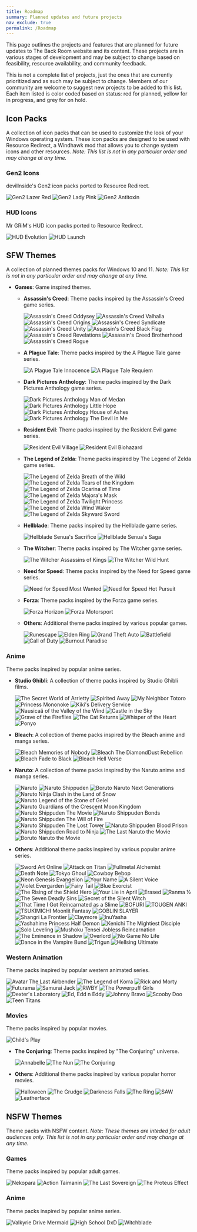 ```yaml
---
title: Roadmap
summary: Planned updates and future projects
nav_exclude: true
permalink: /Roadmap
---
```


This page outlines the projects and features that are planned for future updates to The Back Room website and its content. These projects are in various stages of development and may be subject to change based on feasibility, resource availability, and community feedback.

This is not a complete list of projects, just the ones that are currently prioritized and as such may be subject to change. Members of our community are welcome to suggest new projects to be added to this list. Each item listed is color coded based on status: red for planned, yellow for in progress, and grey for on hold.

## Icon Packs

A collection of icon packs that can be used to customize the look of your Windows operating system. These icon packs are designed to be used with Resource Redirect, a Windhawk mod that allows you to change system icons and other resources. *Note: This list is not in any particular order and may change at any time.*

### Gen2 Icons

devillnside's Gen2 icon packs ported to Resource Redirect.

  ![Gen2 Lazer Red](https://img.shields.io/badge/Gen2%20Lazer%20Red-black?style=plastic&logo=statuspal&logoColor=white&logoSize=auto&labelColor=grey&color=black&cacheSeconds=3600) 
  ![Gen2 Lady Pink](https://img.shields.io/badge/Gen2%20Lady%20Pink-black?style=plastic&logo=statuspal&logoColor=white&logoSize=auto&labelColor=grey&color=black&cacheSeconds=3600) 
  ![Gen2 Antitoxin](https://img.shields.io/badge/Gen2%20Antitoxin-black?style=plastic&logo=statuspal&logoColor=white&logoSize=auto&labelColor=grey&color=black&cacheSeconds=3600) 
  
### HUD Icons

Mr GRiM's HUD icon packs ported to Resource Redirect.

  ![HUD Evolution](https://img.shields.io/badge/HUD%20Evolution-black?style=plastic&logo=statuspal&logoColor=white&logoSize=auto&labelColor=grey&color=black&cacheSeconds=3600) 
  ![HUD Launch](https://img.shields.io/badge/HUD%20Launch-black?style=plastic&logo=statuspal&logoColor=white&logoSize=auto&labelColor=grey&color=black&cacheSeconds=3600) 

## SFW Themes

A collection of planned themes packs for Windows 10 and 11. *Note: This list is not in any particular order and may change at any time.*
  
- **Games**: Game inspired themes.
    
  - **Assassin's Creed**: Theme packs inspired by the Assassin's Creed game series.

    ![Assassin's Creed Oddysey](https://img.shields.io/badge/Assassin's%20Creed%20Odyssey-black?style=plastic&logo=statuspal&logoColor=white&logoSize=auto&labelColor=grey&color=black&cacheSeconds=3600) 
    ![Assassin's Creed Valhalla](https://img.shields.io/badge/Assassin's%20Creed%20Valhalla-black?style=plastic&logo=statuspal&logoColor=white&logoSize=auto&labelColor=grey&color=black&cacheSeconds=3600) 
    ![Assassin's Creed Origins](https://img.shields.io/badge/Assassin's%20Creed%20Origins-black?style=plastic&logo=statuspal&logoColor=white&logoSize=auto&labelColor=grey&color=black&cacheSeconds=3600) 
    ![Assassin's Creed Syndicate](https://img.shields.io/badge/Assassin's%20Creed%20Syndicate-black?style=plastic&logo=statuspal&logoColor=white&logoSize=auto&labelColor=grey&color=black&cacheSeconds=3600) 
    ![Assassin's Creed Unity](https://img.shields.io/badge/Assassin's%20Creed%20Unity-black?style=plastic&logo=statuspal&logoColor=white&logoSize=auto&labelColor=grey&color=black&cacheSeconds=3600) 
    ![Assassin's Creed Black Flag](https://img.shields.io/badge/Assassin's%20Creed%20Black%20Flag-black?style=plastic&logo=statuspal&logoColor=white&logoSize=auto&labelColor=grey&color=black&cacheSeconds=3600) 
    ![Assassin's Creed Revelations](https://img.shields.io/badge/Assassin's%20Creed%20Revelations-black?style=plastic&logo=statuspal&logoColor=white&logoSize=auto&labelColor=grey&color=black&cacheSeconds=3600) 
    ![Assassin's Creed Brotherhood](https://img.shields.io/badge/Assassin's%20Creed%20Brotherhood-black?style=plastic&logo=statuspal&logoColor=white&logoSize=auto&labelColor=grey&color=black&cacheSeconds=3600) 
    ![Assassin's Creed Rogue](https://img.shields.io/badge/Assassin's%20Creed%20Rogue-black?style=plastic&logo=statuspal&logoColor=white&logoSize=auto&labelColor=grey&color=black&cacheSeconds=3600)

  - **A Plague Tale**: Theme packs inspired by the A Plague Tale game series.

    ![A Plague Tale Innocence](https://img.shields.io/badge/A%20Plague%20Tale%20Innocence-black?style=plastic&logo=statuspal&logoColor=white&logoSize=auto&labelColor=red&color=black&cacheSeconds=3600) 
    ![A Plague Tale Requiem](https://img.shields.io/badge/A%20Plague%20Tale%20Requiem-black?style=plastic&logo=statuspal&logoColor=white&logoSize=auto&labelColor=red&color=black&cacheSeconds=3600)

  - **Dark Pictures Anthology**: Theme packs inspired by the Dark Pictures Anthology game series.

    ![Dark Pictures Anthology Man of Medan](https://img.shields.io/badge/Dark%20Pictures%20Anthology%20Man%20of%20Medan-black?style=plastic&logo=statuspal&logoColor=white&logoSize=auto&labelColor=red&color=black&cacheSeconds=3600) 
    ![Dark Pictures Anthology Little Hope](https://img.shields.io/badge/Dark%20Pictures%20Anthology%20Little%20Hope-black?style=plastic&logo=statuspal&logoColor=white&logoSize=auto&labelColor=red&color=black&cacheSeconds=3600) 
    ![Dark Pictures Anthology House of Ashes](https://img.shields.io/badge/Dark%20Pictures%20Anthology%20House%20of%20Ashes-black?style=plastic&logo=statuspal&logoColor=white&logoSize=auto&labelColor=red&color=black&cacheSeconds=3600) 
    ![Dark Pictures Anthology The Devil in Me](https://img.shields.io/badge/Dark%20Pictures%20Anthology%20The%20Devil%20in%20Me-black?style=plastic&logo=statuspal&logoColor=white&logoSize=auto&labelColor=red&color=black&cacheSeconds=3600) 

  - **Resident Evil**: Theme packs inspired by the Resident Evil game series.

    ![Resident Evil Village](https://img.shields.io/badge/Resident%20Evil%20Village-black?style=plastic&logo=statuspal&logoColor=white&logoSize=auto&labelColor=grey&color=black&cacheSeconds=3600) 
    ![Resident Evil Biohazard](https://img.shields.io/badge/Resident%20Evil%20Biohazard-black?style=plastic&logo=statuspal&logoColor=white&logoSize=auto&labelColor=grey&color=black&cacheSeconds=3600) 

  - **The Legend of Zelda**: Theme packs inspired by The Legend of Zelda game series.

    ![The Legend of Zelda Breath of the Wild](https://img.shields.io/badge/The%20Legend%20of%20Zelda%20Breath%20of%20the%20Wild-black?style=plastic&logo=statuspal&logoColor=white&logoSize=auto&labelColor=red&color=black&cacheSeconds=3600) 
    ![The Legend of Zelda Tears of the Kingdom](https://img.shields.io/badge/The%20Legend%20of%20Zelda%20Tears%20of%20the%20Kingdom-black?style=plastic&logo=statuspal&logoColor=white&logoSize=auto&labelColor=red&color=black&cacheSeconds=3600) 
    ![The Legend of Zelda Ocarina of Time](https://img.shields.io/badge/The%20Legend%20of%20Zelda%20Ocarina%20of%20Time-black?style=plastic&logo=statuspal&logoColor=white&logoSize=auto&labelColor=grey&color=black&cacheSeconds=3600) 
    ![The Legend of Zelda Majora's Mask](https://img.shields.io/badge/The%20Legend%20of%20Zelda%20Majora's%20Mask-black?style=plastic&logo=statuspal&logoColor=white&logoSize=auto&labelColor=grey&color=black&cacheSeconds=3600) 
    ![The Legend of Zelda Twilight Princess](https://img.shields.io/badge/The%20Legend%20of%20Zelda%20Twilight%20Princess-black?style=plastic&logo=statuspal&logoColor=white&logoSize=auto&labelColor=grey&color=black&cacheSeconds=3600) 
    ![The Legend of Zelda Wind Waker](https://img.shields.io/badge/The%20Legend%20of%20Zelda%20Wind%20Waker-black?style=plastic&logo=statuspal&logoColor=white&logoSize=auto&labelColor=grey&color=black&cacheSeconds=3600) 
    ![The Legend of Zelda Skyward Sword](https://img.shields.io/badge/The%20Legend%20of%20Zelda%20Skyward%20Sword-black?style=plastic&logo=statuspal&logoColor=white&logoSize=auto&labelColor=grey&color=black&cacheSeconds=3600) 


  - **Hellblade**: Theme packs inspired by the Hellblade game series.

    ![Hellblade Senua's Sacrifice](https://img.shields.io/badge/Hellblade%20Senua's%20Sacrifice-black?style=plastic&logo=statuspal&logoColor=white&logoSize=auto&labelColor=grey&color=black&cacheSeconds=3600) 
    ![Hellblade Senua's Saga](https://img.shields.io/badge/Hellblade%20Senua's%20Saga-black?style=plastic&logo=statuspal&logoColor=white&logoSize=auto&labelColor=grey&color=black&cacheSeconds=3600)

  - **The Witcher**: Theme packs inspired by The Witcher game series.

    ![The Witcher Assassins of Kings](https://img.shields.io/badge/The%20Witcher%20Assassins%20of%20Kings-black?style=plastic&logo=statuspal&logoColor=white&logoSize=auto&labelColor=grey&color=black&cacheSeconds=3600) 
    ![The Witcher Wild Hunt](https://img.shields.io/badge/The%20Witcher%20Wild%20Hunt-black?style=plastic&logo=statuspal&logoColor=white&logoSize=auto&labelColor=grey&color=black&cacheSeconds=3600) 

  - **Need for Speed**: Theme packs inspired by the Need for Speed game series.

    ![Need for Speed Most Wanted](https://img.shields.io/badge/Need%20for%20Speed%20Most%20Wanted-black?style=plastic&logo=statuspal&logoColor=white&logoSize=auto&labelColor=grey&color=black&cacheSeconds=3600) 
    ![Need for Speed Hot Pursuit](https://img.shields.io/badge/Need%20for%20Speed%20Hot%20Pursuit-black?style=plastic&logo=statuspal&logoColor=white&logoSize=auto&labelColor=grey&color=black&cacheSeconds=3600) 

  - **Forza**: Theme packs inspired by the Forza game series.

    ![Forza Horizon](https://img.shields.io/badge/Forza%20Horizon-black?style=plastic&logo=statuspal&logoColor=white&logoSize=auto&labelColor=grey&color=black&cacheSeconds=3600) 
    ![Forza Motorsport](https://img.shields.io/badge/Forza%20Motorsport-black?style=plastic&logo=statuspal&logoColor=white&logoSize=auto&labelColor=grey&color=black&cacheSeconds=3600) 

  - **Others**: Additional theme packs inspired by various popular games.

    ![Runescape](https://img.shields.io/badge/Runescape-black?style=plastic&logo=statuspal&logoColor=white&logoSize=auto&labelColor=grey&color=black&cacheSeconds=3600) 
    ![Elden Ring](https://img.shields.io/badge/Elden%20Ring-black?style=plastic&logo=statuspal&logoColor=white&logoSize=auto&labelColor=grey&color=black&cacheSeconds=3600) 
    ![Grand Theft Auto](https://img.shields.io/badge/Grand%20Theft%20Auto-black?style=plastic&logo=statuspal&logoColor=white&logoSize=auto&labelColor=grey&color=black&cacheSeconds=3600) 
    ![Battlefield](https://img.shields.io/badge/Battlefield-black?style=plastic&logo=statuspal&logoColor=white&logoSize=auto&labelColor=grey&color=black&cacheSeconds=3600) 
    ![Call of Duty](https://img.shields.io/badge/Call%20of%20Duty-black?style=plastic&logo=statuspal&logoColor=white&logoSize=auto&labelColor=grey&color=black&cacheSeconds=3600) 
    ![Burnout Paradise](https://img.shields.io/badge/Burnout%20Paradise-black?style=plastic&logo=statuspal&logoColor=white&logoSize=auto&labelColor=grey&color=black&cacheSeconds=3600) 

### Anime

Theme packs inspired by popular anime series.

- **Studio Ghibli**: A collection of theme packs inspired by Studio Ghibli films.
        
  ![The Secret World of Arrietty](https://img.shields.io/badge/The%20Secret%20World%20of%20Arrietty-black?style=plastic&logo=statuspal&logoColor=white&logoSize=auto&labelColor=red&color=black&cacheSeconds=3600) 
  ![Spirited Away](https://img.shields.io/badge/Spirited%20Away-black?style=plastic&logo=statuspal&logoColor=white&logoSize=auto&labelColor=red&color=black&cacheSeconds=3600) 
  ![My Neighbor Totoro](https://img.shields.io/badge/My%20Neighbor%20Totoro-black?style=plastic&logo=statuspal&logoColor=white&logoSize=auto&labelColor=red&color=black&cacheSeconds=3600) 
  ![Princess Mononoke](https://img.shields.io/badge/Princess%20Mononoke-black?style=plastic&logo=statuspal&logoColor=white&logoSize=auto&labelColor=red&color=black&cacheSeconds=3600) 
  ![Kiki's Delivery Service](https://img.shields.io/badge/Kiki's%20Delivery%20Service-black?style=plastic&logo=statuspal&logoColor=white&logoSize=auto&labelColor=red&color=black&cacheSeconds=3600) 
  ![Nausicaä of the Valley of the Wind](https://img.shields.io/badge/Nausicaä%20of%20the%20Valley%20of%20the%20Wind-black?style=plastic&logo=statuspal&logoColor=white&logoSize=auto&labelColor=red&color=black&cacheSeconds=3600) 
  ![Castle in the Sky](https://img.shields.io/badge/Castle%20in%20the%20Sky-black?style=plastic&logo=statuspal&logoColor=white&logoSize=auto&labelColor=red&color=black&cacheSeconds=3600) 
  ![Grave of the Fireflies](https://img.shields.io/badge/Grave%20of%20the%20Fireflies-black?style=plastic&logo=statuspal&logoColor=white&logoSize=auto&labelColor=red&color=black&cacheSeconds=3600) 
  ![The Cat Returns](https://img.shields.io/badge/The%20Cat%20Returns-black?style=plastic&logo=statuspal&logoColor=white&logoSize=auto&labelColor=red&color=black&cacheSeconds=3600) 
  ![Whisper of the Heart](https://img.shields.io/badge/Whisper%20of%20the%20Heart-black?style=plastic&logo=statuspal&logoColor=white&logoSize=auto&labelColor=red&color=black&cacheSeconds=3600) 
  ![Ponyo](https://img.shields.io/badge/Ponyo-black?style=plastic&logo=statuspal&logoColor=white&logoSize=auto&labelColor=red&color=black&cacheSeconds=3600) 
        
- **Bleach**: A collection of theme packs inspired by the Bleach anime and manga series.
  
  ![Bleach Memories of Nobody](https://img.shields.io/badge/Bleach%20Memories%20of%20Nobody-black?style=plastic&logo=statuspal&logoColor=white&logoSize=auto&labelColor=grey&color=black&cacheSeconds=3600) 
  ![Bleach The DiamondDust Rebellion](https://img.shields.io/badge/Bleach%20The%20DiamondDust%20Rebellion-black?style=plastic&logo=statuspal&logoColor=white&logoSize=auto&labelColor=grey&color=black&cacheSeconds=3600) 
  ![Bleach Fade to Black](https://img.shields.io/badge/Bleach%20Fade%20to%20Black-black?style=plastic&logoColor=white&logo=statuspal&logoSize=auto&labelColor=grey&color=black&cacheSeconds=3600) 
  ![Bleach Hell Verse](https://img.shields.io/badge/Bleach%20Hell%20Verse-black?style=plastic&logoColor=white&logo=statuspal&logoSize=auto&labelColor=grey&color=black&cacheSeconds=3600) 
        
- **Naruto**: A collection of theme packs inspired by the Naruto anime and manga series.

  ![Naruto](https://img.shields.io/badge/Naruto-black?style=plastic&logo=statuspal&logoColor=white&logoSize=auto&labelColor=grey&color=black&cacheSeconds=3600) 
  ![Naruto Shippuden](https://img.shields.io/badge/Naruto%20Shippuden-black?style=plastic&logo=statuspal&logoColor=white&logoSize=auto&labelColor=grey&color=black&cacheSeconds=3600) 
  ![Boruto Naruto Next Generations](https://img.shields.io/badge/Boruto%20Naruto%20Next%20Generations-black?style=plastic&logo=statuspal&logoColor=white&logoSize=auto&labelColor=grey&color=black&cacheSeconds=3600) 
  ![Naruto Ninja Clash in the Land of Snow](https://img.shields.io/badge/Naruto%20Ninja%20Clash%20in%20the%20Land%20of%20Snow-black?style=plastic&logo=statuspal&logoColor=white&logoSize=auto&labelColor=grey&color=black&cacheSeconds=3600) 
  ![Naruto Legend of the Stone of Gelel](https://img.shields.io/badge/Naruto%20Legend%20of%20the%20Stone%20of%20Gelel-black?style=plastic&logo=statuspal&logoColor=white&logoSize=auto&labelColor=grey&color=black&cacheSeconds=3600) 
  ![Naruto Guardians of the Crescent Moon Kingdom](https://img.shields.io/badge/Naruto%20Guardians%20of%20the%20Crescent%20Moon%20Kingdom-black?style=plastic&logo=statuspal&logoColor=white&logoSize=auto&labelColor=grey&color=black&cacheSeconds=3600) 
  ![Naruto Shippuden The Movie](https://img.shields.io/badge/Naruto%20Shippuden%20The%20Movie-black?style=plastic&logo=statuspal&logoColor=white&logoSize=auto&labelColor=grey&color=black&cacheSeconds=3600) 
  ![Naruto Shippuden Bonds](https://img.shields.io/badge/Naruto%20Shippuden%20Bonds-black?style=plastic&logo=statuspal&logoColor=white&logoSize=auto&labelColor=grey&color=black&cacheSeconds=3600) 
  ![Naruto Shippuden The Will of Fire](https://img.shields.io/badge/Naruto%20Shippuden%20The%20Will%20of%20Fire-black?style=plastic&logo=statuspal&logoColor=white&logoSize=auto&labelColor=grey&color=black&cacheSeconds=3600) 
  ![Naruto Shippuden The Lost Tower](https://img.shields.io/badge/Naruto%20Shippuden%20The%20Lost%20Tower-black?style=plastic&logo=statuspal&logoColor=white&logoSize=auto&labelColor=grey&color=black&cacheSeconds=3600) 
  ![Naruto Shippuden Blood Prison](https://img.shields.io/badge/Naruto%20Shippuden%20Blood%20Prison-black?style=plastic&logo=statuspal&logoColor=white&logoSize=auto&labelColor=grey&color=black&cacheSeconds=3600) 
  ![Naruto Shippuden Road to Ninja](https://img.shields.io/badge/Naruto%20Shippuden%20Road%20to%20Ninja-black?style=plastic&logo=statuspal&logoColor=white&logoSize=auto&labelColor=grey&color=black&cacheSeconds=3600) 
  ![The Last Naruto the Movie](https://img.shields.io/badge/The%20Last%20Naruto%20the%20Movie-black?style=plastic&logo=statuspal&logoColor=white&logoSize=auto&labelColor=grey&color=black&cacheSeconds=3600) 
  ![Boruto Naruto the Movie](https://img.shields.io/badge/Boruto%20Naruto%20the%20Movie-black?style=plastic&logo=statuspal&logoColor=white&logoSize=auto&labelColor=grey&color=black&cacheSeconds=3600) 

- **Others**: Additional theme packs inspired by various popular anime series.

  ![Sword Art Online](https://img.shields.io/badge/Sword%20Art%20Online-black?style=plastic&logo=statuspal&logoColor=white&logoSize=auto&labelColor=grey&color=black&cacheSeconds=3600) 
  ![Attack on Titan](https://img.shields.io/badge/Attack%20on%20Titan-black?style=plastic&logo=statuspal&logoColor=white&logoSize=auto&labelColor=grey&color=black&cacheSeconds=3600) 
  ![Fullmetal Alchemist](https://img.shields.io/badge/Fullmetal%20Alchemist-black?style=plastic&logo=statuspal&logoColor=white&logoSize=auto&labelColor=grey&color=black&cacheSeconds=3600) 
  ![Death Note](https://img.shields.io/badge/Death%20Note-black?style=plastic&logo=statuspal&logoColor=white&logoSize=auto&labelColor=grey&color=black&cacheSeconds=3600) 
  ![Tokyo Ghoul](https://img.shields.io/badge/Tokyo%20Ghoul-black?style=plastic&logo=statuspal&logoColor=white&logoSize=auto&labelColor=grey&color=black&cacheSeconds=3600) 
  ![Cowboy Bebop](https://img.shields.io/badge/Cowboy%20Bebop-black?style=plastic&logo=statuspal&logoColor=white&logoSize=auto&labelColor=grey&color=black&cacheSeconds=3600) 
  ![Neon Genesis Evangelion](https://img.shields.io/badge/Neon%20Genesis%20Evangelion-black?style=plastic&logo=statuspal&logoColor=white&logoSize=auto&labelColor=red&color=black&cacheSeconds=3600) 
  ![Your Name](https://img.shields.io/badge/Your%20Name-black?style=plastic&logo=statuspal&logoColor=white&logoSize=auto&labelColor=red&color=black&cacheSeconds=3600) 
  ![A Silent Voice](https://img.shields.io/badge/A%20Silent%20Voice-black?style=plastic&logo=statuspal&logoColor=white&logoSize=auto&labelColor=red&color=black&cacheSeconds=3600) 
  ![Violet Evergarden](https://img.shields.io/badge/Violet%20Evergarden-black?style=plastic&logo=statuspal&logoColor=white&logoSize=auto&labelColor=red&color=black&cacheSeconds=3600) 
  ![Fairy Tail](https://img.shields.io/badge/Fairy%20Tail-black?style=plastic&logo=statuspal&logoColor=white&logoSize=auto&labelColor=red&color=black&cacheSeconds=3600) 
  ![Blue Exorcist](https://img.shields.io/badge/Blue%20Exorcist-black?style=plastic&logo=statuspal&logoColor=white&logoSize=auto&labelColor=grey&color=black&cacheSeconds=3600) 
  ![The Rising of the Shield Hero](https://img.shields.io/badge/The%20Rising%20of%20the%20Shield%20Hero-black?style=plastic&logo=statuspal&logoColor=white&logoSize=auto&labelColor=grey&color=black&cacheSeconds=3600) 
  ![Your Lie in April](https://img.shields.io/badge/Your%20Lie%20in%20April-black?style=plastic&logo=statuspal&logoColor=white&logoSize=auto&labelColor=red&color=black&cacheSeconds=3600)
  ![Erased](https://img.shields.io/badge/Erased-black?style=plastic&logo=statuspal&logoColor=white&logoSize=auto&labelColor=red&color=black&cacheSeconds=3600) 
  ![Ranma ½](https://img.shields.io/badge/Ranma%20½-black?style=plastic&logo=statuspal&logoColor=white&logoSize=auto&labelColor=grey&color=black&cacheSeconds=3600) 
  ![The Seven Deadly Sins](https://img.shields.io/badge/The%20Seven%20Deadly%20Sins-black?style=plastic&logo=statuspal&logoColor=white&logoSize=auto&labelColor=grey&color=black&cacheSeconds=3600) 
  ![Secret of the Silent Witch](https://img.shields.io/badge/Secret%20of%20the%20Silent%20Witch-black?style=plastic&logo=statuspal&logoColor=white&logoSize=auto&labelColor=grey&color=black&cacheSeconds=3600) 
  ![That Time I Got Reincarnated as a Slime](https://img.shields.io/badge/That%20Time%20I%20Got%20Reincarnated%20as%20a%20Slime-black?style=plastic&logo=statuspal&logoColor=white&logoSize=auto&labelColor=grey&color=black&cacheSeconds=3600) 
  ![BOFURI](https://img.shields.io/badge/BOFURI-black?style=plastic&logo=statuspal&logoColor=white&logoSize=auto&labelColor=grey&color=black&cacheSeconds=3600) 
  ![TOUGEN ANKI](https://img.shields.io/badge/TOUGEN%20ANKI-black?style=plastic&logo=statuspal&logoColor=white&logoSize=auto&labelColor=grey&color=black&cacheSeconds=3600) 
  ![TSUKIMICHI Moonlit Fantasy](https://img.shields.io/badge/TSUKIMICHI%20Moonlit%20Fantasy-black?style=plastic&logo=statuspal&logoColor=white&logoSize=auto&labelColor=grey&color=black&cacheSeconds=3600) 
  ![GOBLIN SLAYER](https://img.shields.io/badge/GOBLIN%20SLAYER-black?style=plastic&logo=statuspal&logoColor=white&logoSize=auto&labelColor=grey&color=black&cacheSeconds=3600) 
  ![Shangri La Frontier](https://img.shields.io/badge/Shangri%20La%20Frontier-black?style=plastic&logo=statuspal&logoColor=white&logoSize=auto&labelColor=grey&color=black&cacheSeconds=3600) 
  ![Claymore](https://img.shields.io/badge/Claymore-black?style=plastic&logo=statuspal&logoColor=white&logoSize=auto&labelColor=grey&color=black&cacheSeconds=3600) 
  ![InuYasha](https://img.shields.io/badge/InuYasha-black?style=plastic&logo=statuspal&logoColor=white&logoSize=auto&labelColor=grey&color=black&cacheSeconds=3600) 
  ![Yashahime Princess Half Demon](https://img.shields.io/badge/Yashahime%20Princess%20Half%20Demon-black?style=plastic&logo=statuspal&logoColor=white&logoSize=auto&labelColor=grey&color=black&cacheSeconds=3600) 
  ![Kenichi The Mightiest Disciple](https://img.shields.io/badge/Kenichi%20The%20Mightiest%20Disciple-black?style=plastic&logo=statuspal&logoColor=white&logoSize=auto&labelColor=grey&color=black&cacheSeconds=3600) 
  ![Solo Leveling](https://img.shields.io/badge/Solo%20Leveling-black?style=plastic&logo=statuspal&logoColor=white&logoSize=auto&labelColor=grey&color=black&cacheSeconds=3600) 
  ![Mushoku Tensei Jobless Reincarnation](https://img.shields.io/badge/Mushoku%20Tensei%20Jobless%20Reincarnation-black?style=plastic&logo=statuspal&logoColor=white&logoSize=auto&labelColor=grey&color=black&cacheSeconds=3600) 
  ![The Eminence in Shadow](https://img.shields.io/badge/The%20Eminence%20in%20Shadow-black?style=plastic&logo=statuspal&logoColor=white&logoSize=auto&labelColor=grey&color=black&cacheSeconds=3600) 
  ![Overlord](https://img.shields.io/badge/Overlord-black?style=plastic&logo=statuspal&logoColor=white&logoSize=auto&labelColor=grey&color=black&cacheSeconds=3600) 
  ![No Game No Life](https://img.shields.io/badge/No%20Game%20No%20Life-black?style=plastic&logo=statuspal&logoColor=white&logoSize=auto&labelColor=grey&color=black&cacheSeconds=3600) 
  ![Dance in the Vampire Bund](https://img.shields.io/badge/Dance%20in%20the%20Vampire%20Bund-black?style=plastic&logo=statuspal&logoColor=white&logoSize=auto&labelColor=grey&color=black&cacheSeconds=3600) 
  ![Trigun](https://img.shields.io/badge/Trigun-black?style=plastic&logo=statuspal&logoColor=white&logoSize=auto&labelColor=grey&color=black&cacheSeconds=3600) 
  ![Hellsing Ultimate](https://img.shields.io/badge/Hellsing%20Ultimate-black?style=plastic&logo=statuspal&logoColor=white&logoSize=auto&labelColor=grey&color=black&cacheSeconds=3600) 

### Western Animation

Theme packs inspired by popular western animated series.

![Avatar The Last Airbender](https://img.shields.io/badge/Avatar%20The%20Last%20Airbender-black?style=plastic&logo=statuspal&logoColor=white&logoSize=auto&labelColor=grey&color=black&cacheSeconds=3600) 
![The Legend of Korra](https://img.shields.io/badge/The%20Legend%20of%20Korra-black?style=plastic&logo=statuspal&logoColor=white&logoSize=auto&labelColor=grey&color=black&cacheSeconds=3600) 
![Rick and Morty](https://img.shields.io/badge/Rick%20and%20Morty-black?style=plastic&logo=statuspal&logoColor=white&logoSize=auto&labelColor=grey&color=black&cacheSeconds=3600) 
![Futurama](https://img.shields.io/badge/Futurama-black?style=plastic&logo=statuspal&logoColor=white&logoSize=auto&labelColor=grey&color=black&cacheSeconds=3600) 
![Samurai Jack](https://img.shields.io/badge/Samurai%20Jack-black?style=plastic&logo=statuspal&logoColor=white&logoSize=auto&labelColor=grey&color=black&cacheSeconds=3600) 
![RWBY](https://img.shields.io/badge/RWBY-black?style=plastic&logo=statuspal&logoColor=white&logoSize=auto&labelColor=red&color=black&cacheSeconds=3600) 
![The Powerpuff Girls](https://img.shields.io/badge/The%20Powerpuff%20Girls-black?style=plastic&logo=statuspal&logoColor=white&logoSize=auto&labelColor=red&color=black&cacheSeconds=3600) 
![Dexter's Laboratory](https://img.shields.io/badge/Dexter's%20Laboratory-black?style=plastic&logo=statuspal&logoColor=white&logoSize=auto&labelColor=red&color=black&cacheSeconds=3600) 
![Ed, Edd n Eddy](https://img.shields.io/badge/Ed,%20Edd%20n%20Eddy-black?style=plastic&logo=statuspal&logoColor=white&logoSize=auto&labelColor=red&color=black&cacheSeconds=3600) 
![Johnny Bravo](https://img.shields.io/badge/Johnny%20Bravo-black?style=plastic&logo=statuspal&logoColor=white&logoSize=auto&labelColor=red&color=black&cacheSeconds=3600) 
![Scooby Doo](https://img.shields.io/badge/Scooby%20Doo-black?style=plastic&logo=statuspal&logoColor=white&logoSize=auto&labelColor=red&color=black&cacheSeconds=3600) 
![Teen Titans](https://img.shields.io/badge/Teen%20Titans-black?style=plastic&logo=statuspal&logoColor=white&logoSize=auto&labelColor=red&color=black&cacheSeconds=3600) 
    
### Movies

Theme packs inspired by popular movies.

![Child's Play](https://img.shields.io/badge/Child's%20Play-black?style=plastic&logo=statuspal&logoColor=white&logoSize=auto&labelColor=yellow&color=black&cacheSeconds=3600)

- **The Conjuring**: Theme packs inspired by "The Conjuring" universe.

  ![Annabelle](https://img.shields.io/badge/Annabelle-black?style=plastic&logo=statuspal&logoColor=white&logoSize=auto&labelColor=yellow&color=black&cacheSeconds=3600) 
  ![The Nun](https://img.shields.io/badge/The%20Nun-black?style=plastic&logo=statuspal&logoColor=white&logoSize=auto&labelColor=yellow&color=black&cacheSeconds=3600) 
  ![The Conjuring](https://img.shields.io/badge/The%20Conjuring-black?style=plastic&logo=statuspal&logoColor=white&logoSize=auto&labelColor=yellow&color=black&cacheSeconds=3600) 

- **Others**: Additional theme packs inspired by various popular horror movies.

  ![Halloween](https://img.shields.io/badge/Halloween-black?style=plastic&logo=statuspal&logoColor=white&logoSize=auto&labelColor=yellow&color=black&cacheSeconds=3600) 
  ![The Grudge](https://img.shields.io/badge/The%20Grudge-black?style=plastic&logo=statuspal&logoColor=white&logoSize=auto&labelColor=yellow&color=black&cacheSeconds=3600) 
  ![Darkness Falls](https://img.shields.io/badge/Darkness%20Falls-black?style=plastic&logo=statuspal&logoColor=white&logoSize=auto&labelColor=yellow&color=black&cacheSeconds=3600) 
  ![The Ring](https://img.shields.io/badge/The%20Ring-black?style=plastic&logo=statuspal&logoColor=white&logoSize=auto&labelColor=yellow&color=black&cacheSeconds=3600) 
  ![SAW](https://img.shields.io/badge/SAW-black?style=plastic&logo=statuspal&logoColor=white&logoSize=auto&labelColor=yellow&color=black&cacheSeconds=3600) 
  ![Leatherface](https://img.shields.io/badge/Leatherface-black?style=plastic&logo=statuspal&logoColor=white&logoSize=auto&labelColor=yellow&color=black&cacheSeconds=3600) 
        

## NSFW Themes

Theme packs with NSFW content. *Note: These themes are inteded for adult audiences only. This list is not in any particular order and may change at any time.*

### Games

Theme packs inspired by popular adult games.
    
![Nekopara](https://img.shields.io/badge/Nekopara-black?style=plastic&logo=statuspal&logoColor=white&logoSize=auto&labelColor=grey&color=black&cacheSeconds=3600) 
![Action Taimanin](https://img.shields.io/badge/Action%20Taimanin-black?style=plastic&logo=statuspal&logoColor=white&logoSize=auto&labelColor=grey&color=black&cacheSeconds=3600) 
![The Last Sovereign](https://img.shields.io/badge/The%20Last%20Sovereign-black?style=plastic&logo=statuspal&logoColor=white&logoSize=auto&labelColor=grey&color=black&cacheSeconds=3600) 
![The Proteus Effect](https://img.shields.io/badge/The%20Proteus%20Effect-black?style=plastic&logo=statuspal&logoColor=white&logoSize=auto&labelColor=grey&color=black&cacheSeconds=3600) 

### Anime

Theme packs inspired by popular anime series.

![Valkyrie Drive Mermaid](https://img.shields.io/badge/Valkyrie%20Drive%20Mermaid-black?style=plastic&logo=statuspal&logoColor=white&logoSize=auto&labelColor=red&color=black&cacheSeconds=3600) 
![High School DxD](https://img.shields.io/badge/High%20School%20DxD-black?style=plastic&logo=statuspal&logoColor=white&logoSize=auto&labelColor=red&color=black&cacheSeconds=3600) 
![Witchblade](https://img.shields.io/badge/Witchblade-black?style=plastic&logo=statuspal&logoColor=white&logoSize=auto&labelColor=red&color=black&cacheSeconds=3600) 
